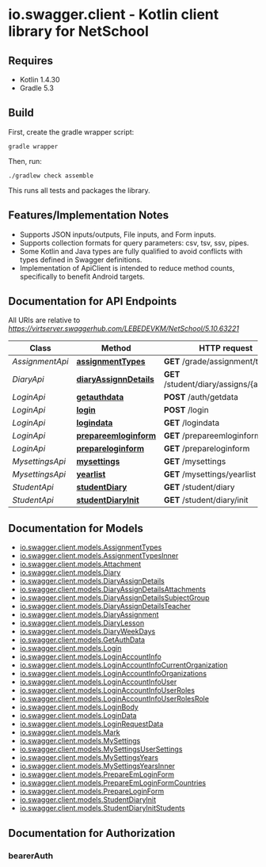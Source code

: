 # io.swagger.client - Kotlin client library for NetSchool

## Requires

* Kotlin 1.4.30
* Gradle 5.3

## Build

First, create the gradle wrapper script:

```
gradle wrapper
```

Then, run:

```
./gradlew check assemble
```

This runs all tests and packages the library.

## Features/Implementation Notes

* Supports JSON inputs/outputs, File inputs, and Form inputs.
* Supports collection formats for query parameters: csv, tsv, ssv, pipes.
* Some Kotlin and Java types are fully qualified to avoid conflicts with types defined in Swagger definitions.
* Implementation of ApiClient is intended to reduce method counts, specifically to benefit Android targets.

<a name="documentation-for-api-endpoints"></a>
## Documentation for API Endpoints

All URIs are relative to *https://virtserver.swaggerhub.com/LEBEDEVKM/NetSchool/5.10.63221*

Class | Method | HTTP request | Description
------------ | ------------- | ------------- | -------------
*AssignmentApi* | [**assignmentTypes**](docs/AssignmentApi.md#assignmenttypes) | **GET** /grade/assignment/types | 
*DiaryApi* | [**diaryAssignnDetails**](docs/DiaryApi.md#diaryassignndetails) | **GET** /student/diary/assigns/{assignId} | 
*LoginApi* | [**getauthdata**](docs/LoginApi.md#getauthdata) | **POST** /auth/getdata | 
*LoginApi* | [**login**](docs/LoginApi.md#login) | **POST** /login | 
*LoginApi* | [**logindata**](docs/LoginApi.md#logindata) | **GET** /logindata | 
*LoginApi* | [**prepareemloginform**](docs/LoginApi.md#prepareemloginform) | **GET** /prepareemloginform | 
*LoginApi* | [**prepareloginform**](docs/LoginApi.md#prepareloginform) | **GET** /prepareloginform | 
*MysettingsApi* | [**mysettings**](docs/MysettingsApi.md#mysettings) | **GET** /mysettings | 
*MysettingsApi* | [**yearlist**](docs/MysettingsApi.md#yearlist) | **GET** /mysettings/yearlist | 
*StudentApi* | [**studentDiary**](docs/StudentApi.md#studentdiary) | **GET** /student/diary | 
*StudentApi* | [**studentDiaryInit**](docs/StudentApi.md#studentdiaryinit) | **GET** /student/diary/init | 

<a name="documentation-for-models"></a>
## Documentation for Models

 - [io.swagger.client.models.AssignmentTypes](docs/AssignmentTypes.md)
 - [io.swagger.client.models.AssignmentTypesInner](docs/AssignmentTypesInner.md)
 - [io.swagger.client.models.Attachment](docs/Attachment.md)
 - [io.swagger.client.models.Diary](docs/Diary.md)
 - [io.swagger.client.models.DiaryAssignDetails](docs/DiaryAssignDetails.md)
 - [io.swagger.client.models.DiaryAssignDetailsAttachments](docs/DiaryAssignDetailsAttachments.md)
 - [io.swagger.client.models.DiaryAssignDetailsSubjectGroup](docs/DiaryAssignDetailsSubjectGroup.md)
 - [io.swagger.client.models.DiaryAssignDetailsTeacher](docs/DiaryAssignDetailsTeacher.md)
 - [io.swagger.client.models.DiaryAssignment](docs/DiaryAssignment.md)
 - [io.swagger.client.models.DiaryLesson](docs/DiaryLesson.md)
 - [io.swagger.client.models.DiaryWeekDays](docs/DiaryWeekDays.md)
 - [io.swagger.client.models.GetAuthData](docs/GetAuthData.md)
 - [io.swagger.client.models.Login](docs/Login.md)
 - [io.swagger.client.models.LoginAccountInfo](docs/LoginAccountInfo.md)
 - [io.swagger.client.models.LoginAccountInfoCurrentOrganization](docs/LoginAccountInfoCurrentOrganization.md)
 - [io.swagger.client.models.LoginAccountInfoOrganizations](docs/LoginAccountInfoOrganizations.md)
 - [io.swagger.client.models.LoginAccountInfoUser](docs/LoginAccountInfoUser.md)
 - [io.swagger.client.models.LoginAccountInfoUserRoles](docs/LoginAccountInfoUserRoles.md)
 - [io.swagger.client.models.LoginAccountInfoUserRolesRole](docs/LoginAccountInfoUserRolesRole.md)
 - [io.swagger.client.models.LoginBody](docs/LoginBody.md)
 - [io.swagger.client.models.LoginData](docs/LoginData.md)
 - [io.swagger.client.models.LoginRequestData](docs/LoginRequestData.md)
 - [io.swagger.client.models.Mark](docs/Mark.md)
 - [io.swagger.client.models.MySettings](docs/MySettings.md)
 - [io.swagger.client.models.MySettingsUserSettings](docs/MySettingsUserSettings.md)
 - [io.swagger.client.models.MySettingsYears](docs/MySettingsYears.md)
 - [io.swagger.client.models.MySettingsYearsInner](docs/MySettingsYearsInner.md)
 - [io.swagger.client.models.PrepareEmLoginForm](docs/PrepareEmLoginForm.md)
 - [io.swagger.client.models.PrepareEmLoginFormCountries](docs/PrepareEmLoginFormCountries.md)
 - [io.swagger.client.models.PrepareLoginForm](docs/PrepareLoginForm.md)
 - [io.swagger.client.models.StudentDiaryInit](docs/StudentDiaryInit.md)
 - [io.swagger.client.models.StudentDiaryInitStudents](docs/StudentDiaryInitStudents.md)

<a name="documentation-for-authorization"></a>
## Documentation for Authorization

<a name="bearerAuth"></a>
### bearerAuth



